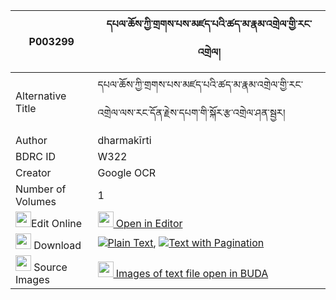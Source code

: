 |P003299|དཔལ་ཆོས་ཀྱི་གྲགས་པས་མཛད་པའི་ཚད་མ་རྣམ་འགྲེལ་གྱི་རང་འགྲེལ། 
| --- | --- 
|Alternative Title |དཔལ་ཆོས་ཀྱི་གྲགས་པས་མཛད་པའི་ཚད་མ་རྣམ་འགྲེལ་གྱི་རང་འགྲེལ་ལས་རང་དོན་རྗེས་དཔག་གི་སྐོར་རྩ་འགྲེལ་ཤན་སྦྱར།
|Author| dharmakīrti
|BDRC ID | W322
|Creator | Google OCR
|Number of Volumes| 1
|<img width="25" src="https://img.icons8.com/color/25/000000/edit-property.png">Edit Online| [<img width="25" src="https://avatars.githubusercontent.com/u/45091458?s=200&v=4"> Open in Editor](http://editor.openpecha.org/P003299)
|<img width="25" src="https://img.icons8.com/fluent/48/000000/download-2.png"/>  Download | [![](https://img.icons8.com/color/20/000000/txt.png)Plain Text](https://github.com/Openpecha/P003299/releases/download/v1/pal_cho_kyi_drakpa_sa_dzepa_i__plain_P003299.zip), [![](https://img.icons8.com/color/20/000000/txt.png)Text with Pagination](https://github.com/Openpecha/P003299/releases/download/v1/pal_cho_kyi_drakpa_sa_dzepa_i__pages_P003299.zip)
|<img width="25" src="https://img.icons8.com/plasticine/100/000000/pictures-folder.png"/>  Source Images | [<img width="25" src="https://library.bdrc.io/icons/BUDA-small.svg"> Images of text file open in BUDA](https://library.bdrc.io/show/bdr:W322)